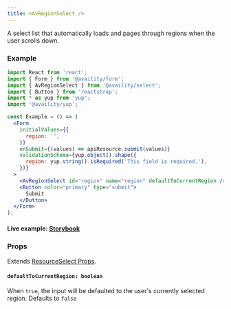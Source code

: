 ```yaml
---
title: <AvRegionSelect />
---
```


A select list that automatically loads and pages through regions when the user scrolls down.

### Example

```jsx
import React from 'react';
import { Form } from '@availity/form';
import { AvRegionSelect } from '@availity/select';
import { Button } from 'reactstrap';
import * as yup from 'yup';
import '@availity/yup';

const Example = () => (
  <Form
    initialValues={{
      region: '',
    }}
    onSubmit={(values) => apiResource.submit(values)}
    validationSchema={yup.object().shape({
      region: yup.string().isRequired('This field is required.'),
    })}
  >
    <AvRegionSelect id="region" name="region" defaultToCurrentRegion />
    <Button color="primary" type="submit">
      Submit
    </Button>
  </Form>
);
```

#### Live example: [Storybook](https://availity.github.io/availity-react/storybook/?path=/story/components-avselect-resources--avregionselect)

### Props

Extends [ResourceSelect Props](/form/select/components/resource-select/#props).

#### `defaultToCurrentRegion: boolean`

When `true`, the input will be defaulted to the user's currently selected region. Defaults to `false`
